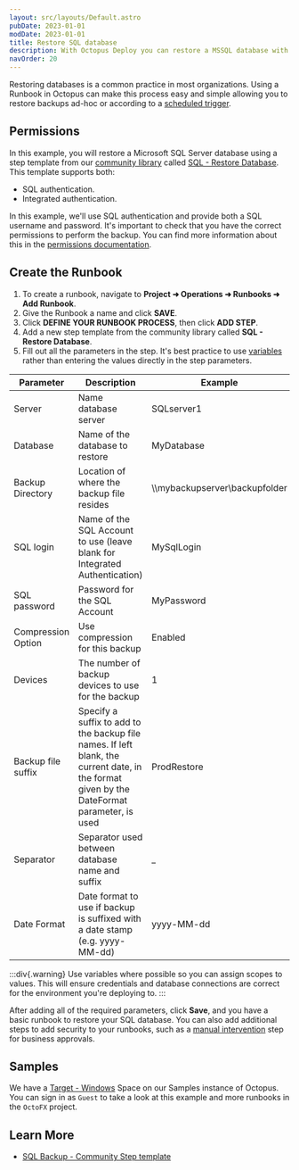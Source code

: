 ```yaml
---
layout: src/layouts/Default.astro
pubDate: 2023-01-01
modDate: 2023-01-01
title: Restore SQL database
description: With Octopus Deploy you can restore a MSSQL database with a runbook.
navOrder: 20
---
```


Restoring databases is a common practice in most organizations. Using a Runbook in Octopus can make this process easy and simple allowing you to restore backups ad-hoc or according to a [scheduled trigger](/docs/runbooks/scheduled-runbook-trigger). 

## Permissions

In this example, you will restore a Microsoft SQL Server database using a step template from our [community library](/docs/projects/community-step-templates) called [SQL - Restore Database](https://library.octopus.com/step-templates/469b6d9d-761a-4f94-9745-20e9c2f93841/actiontemplate-sql-restore-database). This template supports both:
- SQL authentication.
- Integrated authentication. 

In this example, we'll use SQL authentication and provide both a SQL username and password. It's important to check that you have the correct permissions to perform the backup. You can find more information about this in the [permissions documentation](/docs/deployments/databases/sql-server/permissions).

## Create the Runbook

1. To create a runbook, navigate to **Project ➜ Operations ➜ Runbooks ➜ Add Runbook**.
2. Give the Runbook a name and click **SAVE**.
3. Click **DEFINE YOUR RUNBOOK PROCESS**, then click **ADD STEP**.
4. Add a new step template from the community library called **SQL - Restore Database**.
5. Fill out all the parameters in the step. It's best practice to use [variables](/docs/projects/variables) rather than entering the values directly in the step parameters.

| Parameter  | Description | Example |
| ------------- | ------------- | ------------- |
| Server | Name database server | SQLserver1 |
| Database | Name of the database to restore | MyDatabase |
| Backup Directory | Location of where the backup file resides | \\\mybackupserver\backupfolder |
| SQL login | Name of the SQL Account to use (leave blank for Integrated Authentication) | MySqlLogin |
| SQL password | Password for the SQL Account | MyPassword |
| Compression Option | Use compression for this backup | Enabled |
| Devices | The number of backup devices to use for the backup | 1 |
| Backup file suffix | Specify a suffix to add to the backup file names. If left blank, the current date, in the format given by the DateFormat parameter, is used | ProdRestore |
| Separator | Separator used between database name and suffix | _ |
| Date Format | Date format to use if backup is suffixed with a date stamp (e.g. yyyy-MM-dd) | yyyy-MM-dd |

:::div{.warning}
Use variables where possible so you can assign scopes to values. This will ensure credentials and database connections are correct for the environment you're deploying to.
:::

After adding all of the required parameters, click **Save**, and you have a basic runbook to restore your SQL database. You can also add additional steps to add security to your runbooks, such as a [manual intervention](/docs/projects/built-in-step-templates/manual-intervention-and-approvals) step for business approvals. 

## Samples

We have a [Target - Windows](https://oc.to/TargetWindowsSamplesSpace) Space on our Samples instance of Octopus. You can sign in as `Guest` to take a look at this example and more runbooks in the `OctoFX` project.

## Learn More

- [SQL Backup - Community Step template](https://library.octopus.com/step-templates/34b4fa10-329f-4c50-ab7c-d6b047264b83/actiontemplate-sql-backup-database)
